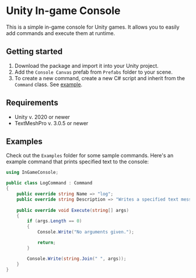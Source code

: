 # Unity In-game Console

This is a simple in-game console for Unity games. It allows you to easily add commands and execute them at runtime.

## Getting started

1. Download the package and import it into your Unity project.
2. Add the `Console Canvas` prefab from `Prefabs` folder to your scene.
3. To create a new command, create a new C# script and inherit from the `Command` class. See [example](#examples).

## Requirements

- Unity v. 2020 or newer
- TextMeshPro v. 3.0.5 or newer

## Examples

Check out the `Examples` folder for some sample commands. Here's an example command that prints specified text to the console:

```csharp
using InGameConsole;

public class LogCommand : Command
{
    public override string Name => "log";
    public override string Description => "Writes a specified text message in the console";
    
    public override void Execute(string[] args)
    {
        if (args.Length == 0)
        {
            Console.Write("No arguments given.");

            return;
        }

        Console.Write(string.Join(" ", args));
    }
}
```